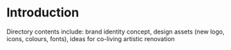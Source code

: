 # Introduction
Directory contents include: brand identity concept, design assets (new logo, icons, colours, fonts), ideas for co-living artistic renovation
